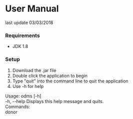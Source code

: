 # User Manual
last update 03/03/2018

### Requirements

* JDK 1.8


### Setup

1. Download the .jar file
2. Double click the application to begin 
3. Type "quit" into the command line to quit the application
4. Use -h for help

Usage: odms [-h]<br>
  -h, --help                  Displays this help message and quits.<br>
Commands:<br>
  donor<br>